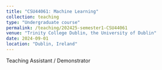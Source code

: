 ```yaml
---
title: "CSU44061: Machine Learning"
collection: teaching
type: "Undergraduate course"
permalink: /teaching/202425-semester1-CSU44061
venue: "Trinity College Dublin, the University of Dublin"
date: 2024-09-01
location: "Dublin, Ireland"
---
```


Teaching Assistant / Demonstrator